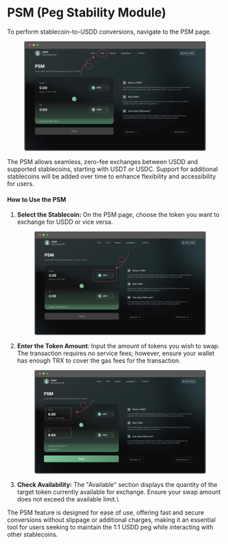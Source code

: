 # PSM (Peg Stability Module)

To perform stablecoin-to-USDD conversions, navigate to the PSM page.

<figure><img src="../.gitbook/assets/9.png" alt=""><figcaption></figcaption></figure>

The PSM allows seamless, zero-fee exchanges between USDD and supported stablecoins, starting with USDT or USDC. Support for additional stablecoins will be added over time to enhance flexibility and accessibility for users.

#### How to Use the PSM

1.  **Select the Stablecoin:** On the PSM page, choose the token you want to exchange for USDD or vice versa.

    <figure><img src="../.gitbook/assets/10.png" alt=""><figcaption></figcaption></figure>
2.  **Enter the Token Amount**: Input the amount of tokens you wish to swap. The transaction requires no service fees; however, ensure your wallet has enough TRX to cover the gas fees for the transaction.

    <figure><img src="../.gitbook/assets/11.png" alt=""><figcaption></figcaption></figure>
3. **Check Availability:** The "Available" section displays the quantity of the target token currently available for exchange. Ensure your swap amount does not exceed the available limit.\\

The PSM feature is designed for ease of use, offering fast and secure conversions without slippage or additional charges, making it an essential tool for users seeking to maintain the 1:1 USDD peg while interacting with other stablecoins.
